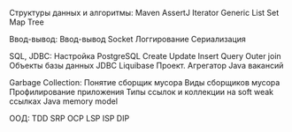 Структуры данных и алгоритмы:
Maven
AssertJ
Iterator
Generic
List
Set
Map
Tree

Ввод-вывод:
Ввод-вывод
Socket
Логгирование
Сериализация

SQL, JDBC:
Настройка PostgreSQL
Create Update Insert
Query
Outer join
Объекты базы данных
JDBC
Liquibase
Проект. Агрегатор Java вакансий

Garbage Collection:
Понятие сборщик мусора
Виды сборщиков мусора
Профилирование приложения
Типы ссылок и коллекции на soft weak ссылках
Java memory model

ООД:
TDD
SRP
OCP
LSP
ISP
DIP